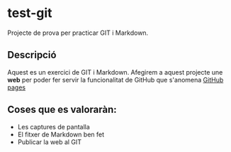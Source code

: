 # test-git
Projecte de prova per practicar GIT i Markdown.

## Descripció
Aquest es un exercici de GIT i Markdown. Afegirem a aquest projecte une **web** per poder fer servir la funcionalitat de GitHub que s'anomena [GitHub pages](https://pages.github.com/)

## Coses que es valoraràn:
* Les captures de pantalla
* El fitxer de Markdown ben fet
* Publicar la web al GIT
